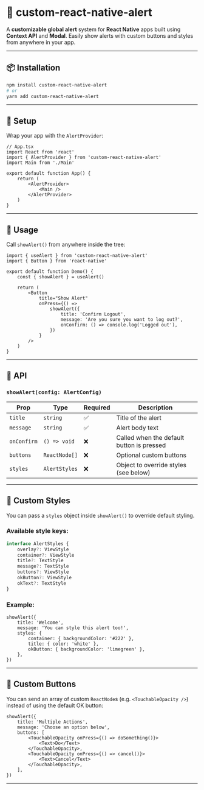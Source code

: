 # 📱 custom-react-native-alert

A **customizable global alert** system for **React Native** apps built using **Context API** and **Modal**. Easily show alerts with custom buttons and styles from anywhere in your app.

---

## 📦 Installation

```bash
npm install custom-react-native-alert
# or
yarn add custom-react-native-alert
```

---

## 🔧 Setup

Wrap your app with the `AlertProvider`:

```tsx
// App.tsx
import React from 'react'
import { AlertProvider } from 'custom-react-native-alert'
import Main from './Main'

export default function App() {
	return (
		<AlertProvider>
			<Main />
		</AlertProvider>
	)
}
```

---

## 📣 Usage

Call `showAlert()` from anywhere inside the tree:

```tsx
import { useAlert } from 'custom-react-native-alert'
import { Button } from 'react-native'

export default function Demo() {
	const { showAlert } = useAlert()

	return (
		<Button
			title="Show Alert"
			onPress={() =>
				showAlert({
					title: 'Confirm Logout',
					message: 'Are you sure you want to log out?',
					onConfirm: () => console.log('Logged out'),
				})
			}
		/>
	)
}
```

---

## 🧩 API

### `showAlert(config: AlertConfig)`

| Prop        | Type          | Required | Description                               |
| ----------- | ------------- | -------- | ----------------------------------------- |
| `title`     | `string`      | ✅       | Title of the alert                        |
| `message`   | `string`      | ✅       | Alert body text                           |
| `onConfirm` | `() => void`  | ❌       | Called when the default button is pressed |
| `buttons`   | `ReactNode[]` | ❌       | Optional custom buttons                   |
| `styles`    | `AlertStyles` | ❌       | Object to override styles (see below)     |

---

## 🎨 Custom Styles

You can pass a `styles` object inside `showAlert()` to override default styling.

### Available style keys:

```ts
interface AlertStyles {
	overlay?: ViewStyle
	container?: ViewStyle
	title?: TextStyle
	message?: TextStyle
	buttons?: ViewStyle
	okButton?: ViewStyle
	okText?: TextStyle
}
```

### Example:

```tsx
showAlert({
	title: 'Welcome',
	message: 'You can style this alert too!',
	styles: {
		container: { backgroundColor: '#222' },
		title: { color: 'white' },
		okButton: { backgroundColor: 'limegreen' },
	},
})
```

---

## 🧪 Custom Buttons

You can send an array of custom `ReactNode`s (e.g. `<TouchableOpacity />`) instead of using the default OK button:

```tsx
showAlert({
	title: 'Multiple Actions',
	message: 'Choose an option below',
	buttons: [
		<TouchableOpacity onPress={() => doSomething()}>
			<Text>Do</Text>
		</TouchableOpacity>,
		<TouchableOpacity onPress={() => cancel()}>
			<Text>Cancel</Text>
		</TouchableOpacity>,
	],
})
```

---
